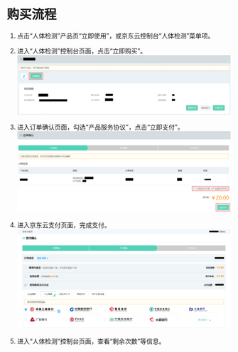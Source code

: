 # 购买流程



1.	点击“人体检测”产品页“立即使用”，或京东云控制台“人体检测”菜单项。


2.	进入“人体检测”控制台页面，点击“立即购买”。
 ![1.png](../../../../image/AI-and-Machine-Learning/share-picture/1.png)

3.	进入订单确认页面，勾选“产品服务协议”，点击“立即支付”。
  ![2.png](../../../../image/AI-and-Machine-Learning/share-picture/2.png)

4.	进入京东云支付页面，完成支付。
  ![3.png](../../../../image/AI-and-Machine-Learning/share-picture/3.png)

5.	进入“人体检测”控制台页面，查看“剩余次数”等信息。

